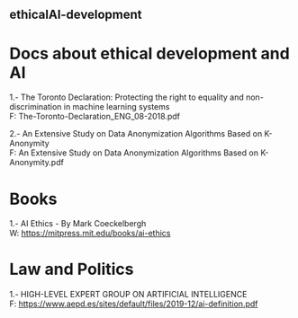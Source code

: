## ethicalAI-development
# Docs about ethical development and AI

1.- The Toronto Declaration: Protecting the right to equality and non-discrimination in machine learning systems
</br>
  F: The-Toronto-Declaration_ENG_08-2018.pdf
  
2.- An Extensive Study on Data Anonymization Algorithms Based on K-Anonymity 
</br>
  F: An Extensive Study on Data Anonymization Algorithms Based on K-Anonymity.pdf
  
  
  
  
  
  
  
  
  
  
  # Books
  
  1.- AI Ethics - By Mark Coeckelbergh
  </br>
  W: https://mitpress.mit.edu/books/ai-ethics


# Law and Politics

1.- HIGH-LEVEL EXPERT GROUP ON ARTIFICIAL INTELLIGENCE
</br>
F: https://www.aepd.es/sites/default/files/2019-12/ai-definition.pdf
